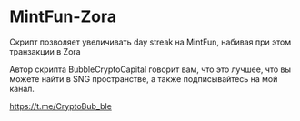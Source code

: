 # MintFun-Zora
Скрипт позволяет увеличивать day streak на MintFun, набивая при этом транзакции в Zora

Автор скрипта BubbleCryptoCapital говорит вам, что это лучшее, что вы можете найти в SNG пространстве, а также подписывайтесь на мой канал.

https://t.me/CryptoBub_ble